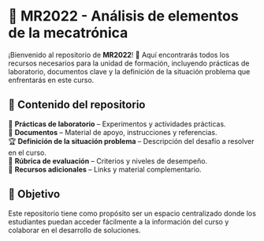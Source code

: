 
# 🚀 MR2022 - Análisis de elementos de la mecatrónica  

¡Bienvenido al repositorio de **MR2022**! 🎯 Aquí encontrarás todos los recursos necesarios para la unidad de formación, incluyendo prácticas de laboratorio, documentos clave y la definición de la situación problema que enfrentarás en este curso.  

## 📌 Contenido del repositorio  
🧪 **Prácticas de laboratorio** – Experimentos y actividades prácticas.  
📄 **Documentos** – Material de apoyo, instrucciones y referencias.  
🏆 **Definición de la situación problema** – Descripción del desafío a resolver en el curso.  
📑 **Rúbrica de evaluación** – Criterios y niveles de desempeño.  
🔗 **Recursos adicionales** – Links y material complementario.  

## 🎯 Objetivo  
Este repositorio tiene como propósito ser un espacio centralizado donde los estudiantes puedan acceder fácilmente a la información del curso y colaborar en el desarrollo de soluciones.  
